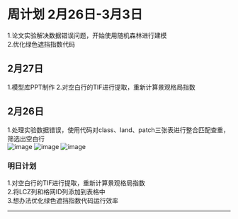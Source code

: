 # 周计划 2月26日-3月3日
1.论文实验解决数据错误问题，开始使用随机森林进行建模<br>
2.优化绿色遮挡指数代码<br>
## 2月27日
1.模型库PPT制作
2.对空白行的TIF进行提取，重新计算景观格局指数

## 2月26日
1.处理实验数据错误，使用代码对class、land、patch三张表进行整合匹配查重，筛选出空白行<br>
![image](https://github.com/CityGIS-lzjtu/PLAN/assets/58661016/e220e477-b577-46d2-9429-e703a4e964fb)
![image](https://github.com/CityGIS-lzjtu/PLAN/assets/58661016/6a656aad-2b46-49e7-be9d-c3987e57efa7)
![image](https://github.com/CityGIS-lzjtu/PLAN/assets/58661016/7b1dbed1-6261-4721-9e0d-5b79f5b50b89)
### 明日计划
1.对空白行的TIF进行提取，重新计算景观格局指数<br>
2.将LCZ列和格网ID列添加到表格中<br>
3.想办法优化绿色遮挡指数代码运行效率<br>

--------

